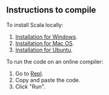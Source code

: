 ## Instructions to compile

To install Scala locally:
1. [Installation for Windows](https://www.geeksforgeeks.org/how-to-install-scala-in-windows/).
2. [Installation for Mac OS](https://medium.com/@djamaldg/how-to-install-scala-on-macos-5771d55339cb).
3. [Installation for Ubuntu](https://www.codersbistro.com/blog/installing-scala-ubuntu/).

To run the code on an online compiler:
1. Go to [Repl](https://repl.it/languages/scala).
2. Copy and paste the code.
3. Click "Run".
